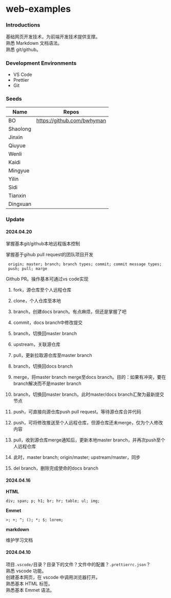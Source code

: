 # web-examples

### Introductions

基础网页开发技术，为前端开发技术提供支撑。  
熟悉 Markdown 文档语法。  
熟悉 git/github。

### Development Environments

- VS Code
- Prettier
- Git

### Seeds

| Name     | Repos                      |
| -------- | -------------------------- |
| BO       | https://github.com/bwhyman |
| Shaolong |                            |
| Jinxin   |                            |
| Qiuyue   |                            |
| Wenli    |                            |
| Kaidi    |                            |
| Mingyue  |                            |
| Yilin    |                            |
| Sidi     |                            |
| Tianxin  |                            |
| Dingxuan |                            |

### Update

#### 2024.04.20

掌握基本git/github本地远程版本控制

掌握基于gihub pull request的团队项目开发

```shell
 origin; master; branch; branch types; commit; commit message types; 
 push; pull; marge 
```

Github PR。操作基本可通过vs code实现

1. fork，源仓库至个人远程仓库

2. clone，个人仓库至本地

3. branch，创建docs branch。有点麻烦，但还是掌握了吧

4. commit，docs branch中修改提交

5. branch，切换回master branch

6. upstream，关联源仓库

7. pull，更新拉取源仓库至master branch

8. branch，切换回docs branch

9. merge，将master branch merge至docs branch。目的：如果有冲突，要在branch解决而不是master branch

10. branch，切换回master branch。此时master/docs branch汇聚为最新提交节点

11. push，可直接向源仓库push pull request。等待源仓库合并代码

12. push，可将修改推送至个人远程仓库，但源仓库还未merge，仅为个人修改内容

13. pull，收到源仓库merge通知后，更新本地master branch，并再次push至个人远程仓库

14. 此时，master branch; origin/master; upstream/master，同步

15. del branch，删除完成使命的docs branch

#### 2024.04.16

**HTML**

```shell
div; span; p; h1; br; hr; table; ul; img;
```

**Emmet**

```shell
>; +; ^; (); *; $; lorem;
```

**markdown**

维护学习文档

#### 2024.04.10

项目`.vscode/`目录？目录下的文件？文件中的配置？`.prettierrc.json`？  
熟悉 vscode 功能。  
创建基本网页，在 vscode 中调用浏览器打开。  
熟悉基本 HTML 标签。  
熟悉基本 Emmet 语法。
